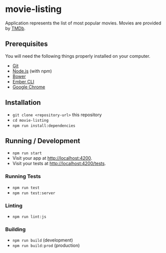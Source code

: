 # movie-listing

Application represents the list of most popular movies. Movies are provided by [TMDb](https://www.themoviedb.org/).

## Prerequisites

You will need the following things properly installed on your computer.

* [Git](https://git-scm.com/)
* [Node.js](https://nodejs.org/) (with npm)
* [Bower](https://bower.io/)
* [Ember CLI](https://ember-cli.com/)
* [Google Chrome](https://google.com/chrome/)

## Installation

* `git clone <repository-url>` this repository
* `cd movie-listing`
* `npm run install:dependencies`

## Running / Development

* `npm run start`
* Visit your app at [http://localhost:4200](http://localhost:4200).
* Visit your tests at [http://localhost:4200/tests](http://localhost:4200/tests).

### Running Tests

* `npm run test`
* `npm run test:server`

### Linting

* `npm run lint:js`

### Building

* `npm run build` (development)
* `npm run build:prod` (production)
